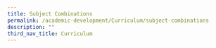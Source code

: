```yaml
---
title: Subject Combinations
permalink: /academic-development/Curriculum/subject-combinations
description: ""
third_nav_title: Curriculum
---
```

